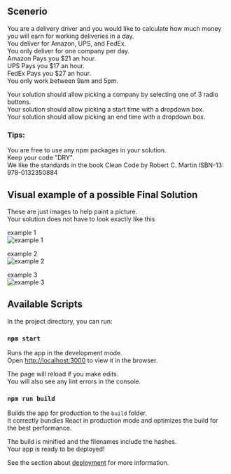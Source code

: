 ## Scenerio

You are a delivery driver and you would like to calculate how much money you will earn for working deliveries in a day.  
You deliver for Amazon, UPS, and FedEx.  
You only deliver for one company per day.  
Amazon Pays you $21 an hour.  
UPS Pays you $17 an hour.  
FedEx Pays you $27 an hour.  
You only work between 9am and 5pm.  

Your solution should allow picking a company by selecting one of 3 radio buttons.  
Your solution should allow picking a start time with a dropdown box.  
Your solution should allow picking an end time with a dropdown box.  


### Tips:  
You are free to use any npm packages in your solution.  
Keep your code "DRY".  
We like the standards in the book Clean Code by Robert C. Martin ISBN-13: 978-0132350884

## Visual example of a possible Final Solution
These are just images to help paint a picture.  
Your solution does not have to look exactly like this  


example 1  
![example 1](https://i.ibb.co/nj0BDYR/Capture.png)  


example 2  
![example 2](https://i.ibb.co/gJj6Bwq/list1.png)  

example 3  
![example 3](https://i.ibb.co/qFMvSbT/final-pay.png)  


## Available Scripts

In the project directory, you can run:

### `npm start`

Runs the app in the development mode.<br>
Open [http://localhost:3000](http://localhost:3000) to view it in the browser.

The page will reload if you make edits.<br>
You will also see any lint errors in the console.

### `npm run build`

Builds the app for production to the `build` folder.<br>
It correctly bundles React in production mode and optimizes the build for the best performance.

The build is minified and the filenames include the hashes.<br>
Your app is ready to be deployed!

See the section about [deployment](https://facebook.github.io/create-react-app/docs/deployment) for more information.

